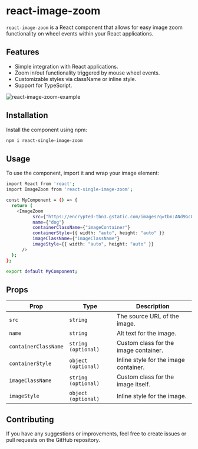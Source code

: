 # react-image-zoom

`react-image-zoom` is a React component that allows for easy image zoom functionality on wheel events within your React applications.

## Features

- Simple integration with React applications.
- Zoom in/out functionality triggered by mouse wheel events.
- Customizable styles via className or inline style.
- Support for TypeScript.

![react-image-zoom-example](https://github.com/koglak/react-image-zoom/assets/24697147/c1f62e4c-6451-4382-9dbb-df3302232e81)


## Installation

Install the component using npm:

```sh
npm i react-single-image-zoom
```


## Usage

To use the component, import it and wrap your image element:

```sh
import React from 'react';
import ImageZoom from 'react-single-image-zoom';

const MyComponent = () => {
  return (
    <ImageZoom
          src={"https://encrypted-tbn3.gstatic.com/images?q=tbn:ANd9GcQgByBT5IiAT_a2x9pUVb4VMoOrlzHH7Jrzj-HB5jzHlR4lNLMS"}
          name={"dog"}
          containerClassName={"imageContainer"}
          containerStyle={{ width: "auto", height: "auto" }}
          imageClassName={"imageClassName"}
          imageStyle={{ width: "auto", height: "auto" }}
      />
  );
};

export default MyComponent;
```

## Props

| **Prop** | **Type** | **Description** |
| --- | --- | --- |
| `src` |	`string` |	The source URL of the image. |
| `name` |	`string` |	Alt text for the image. |
| `containerClassName` |	`string (optional)` |	Custom class for the image container. |
| `containerStyle` |	`object (optional)` |	Inline style for the image container. |
| `imageClassName` | 	`string (optional)` |	Custom class for the image itself. |
| `imageStyle` | 	`object (optional)` | Inline style for the image. |

## Contributing

If you have any suggestions or improvements, feel free to create issues or pull requests on the GitHub repository.
